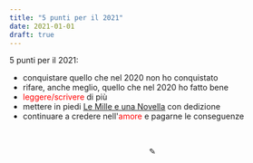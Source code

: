 ```yaml
---
title: "5 punti per il 2021"
date: 2021-01-01
draft: true
---
```

5 punti per il 2021:
&nbsp;

* conquistare quello che nel 2020 non ho conquistato
* rifare, anche meglio, quello che nel 2020 ho fatto bene
* <span style="color:red">leggere/scrivere</span> di più
* mettere in piedi <span style="text-decoration:underline">[Le Mille e una Novella](https://miry1919.github.io/hugosite/podcast/le-mille-e-una-novella/)</span> con dedizione
* continuare a credere nell'<span style="color:red">amore</span> e pagarne le conseguenze

&nbsp;

<div align="center">
  ✎
</div>
